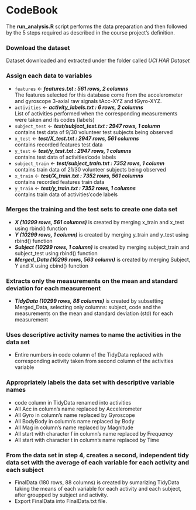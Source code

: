 # CodeBook

The **run_analysis.R** script performs the data preparation and then followed by the 5 steps required as described in the course project’s definition.

### Download the dataset 
Dataset downloaded and extracted under the folder called *UCI HAR Dataset*

### Assign each data to variables
  - ```features``` <- ***features.txt : 561 rows, 2 columns***    
    The features selected for this database come from the accelerometer and gyroscope 3-axial raw signals tAcc-XYZ and tGyro-XYZ.
  - ```activities``` <- ***activity_labels.txt : 6 rows, 2 columns***  
  List of activities performed when the corresponding measurements were taken and its codes (labels)
  - ```subject_test``` <- ***test/subject_test.txt : 2947 rows, 1 column***  
    contains test data of 9/30 volunteer test subjects being observed
  - ```x_test``` <- ***test/X_test.txt : 2947 rows, 561 columns***  
    contains recorded features test data
  - ```y_test``` <- ***test/y_test.txt : 2947 rows, 1 columns***  
    contains test data of activities’code labels
  - ```subject_train``` <- ***test/subject_train.txt : 7352 rows, 1 column***  
    contains train data of 21/30 volunteer subjects being observed
  - ```x_train``` <- ***test/X_train.txt : 7352 rows, 561 columns***  
    contains recorded features train data
  - ```y_train``` <- ***test/y_train.txt : 7352 rows, 1 columns***  
    contains train data of activities’code labels

### Merges the training and the test sets to create one data set
  - ***X (10299 rows, 561 columns)*** is created by merging x_train and x_test using rbind() function
  - ***Y (10299 rows, 1 column)*** is created by merging y_train and y_test using rbind() function
  - ***Subject (10299 rows, 1 column)*** is created by merging subject_train and subject_test using rbind() function
  - ***Merged_Data (10299 rows, 563 column)*** is created by merging Subject, Y and X using cbind() function

### Extracts only the measurements on the mean and standard deviation for each measurement
  - ***TidyData (10299 rows, 88 columns)*** is created by subsetting Merged_Data, selecting only columns: subject, code and the measurements on the mean and standard deviation (std) for each measurement

### Uses descriptive activity names to name the activities in the data set  
- Entire numbers in code column of the TidyData replaced with corresponding activity taken from second column of the activities variable

### Appropriately labels the data set with descriptive variable names
  - code column in TidyData renamed into activities
  - All Acc in column’s name replaced by Accelerometer
  - All Gyro in column’s name replaced by Gyroscope
  - All BodyBody in column’s name replaced by Body
  - All Mag in column’s name replaced by Magnitude
  - All start with character f in column’s name replaced by Frequency
  - All start with character t in column’s name replaced by Time

### From the data set in step 4, creates a second, independent tidy data set with the average of each variable for each activity and each subject  
- FinalData (180 rows, 88 columns) is created by sumarizing TidyData taking the means of each variable for each activity and each subject, after groupped by subject and activity.
- Export FinalData into FinalData.txt file.
